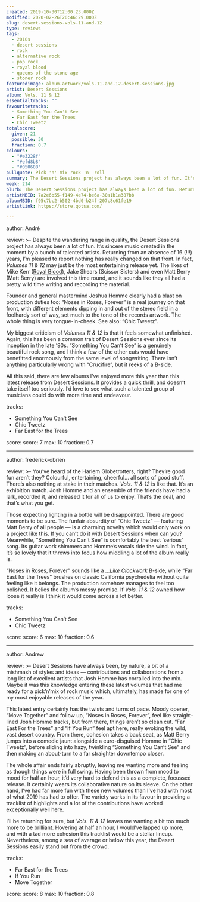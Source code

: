 ```yaml
---
created: 2019-10-30T12:00:23.000Z
modified: 2020-02-26T20:46:29.000Z
slug: desert-sessions-vols-11-and-12
type: reviews
tags:
  - 2010s
  - desert sessions
  - rock
  - alternative rock
  - pop rock
  - royal blood
  - queens of the stone age
  - stoner rock
featuredimage: album-artwork/vols-11-and-12-desert-sessions.jpg
artist: Desert Sessions
album: Vols. 11 & 12
essentialtracks: ""
favouritetracks:
  - Something You Can't See
  - Far East for the Trees
  - Chic Tweetz
totalscore:
  given: 21
  possible: 30
  fraction: 0.7
colours:
  - "#e3228f"
  - "#efd8b8"
  - "#050608"
pullquote: Pick 'n' mix rock 'n' roll
summary: The Desert Sessions project has always been a lot of fun. It's sincere music created in the moment by a bunch of talented artists. Returning from an absence of 16 (!!!) years, I'm pleased to report nothing has really changed on that front.
week: 214
blurb: The Desert Sessions project has always been a lot of fun. Returning from an absence of 16 (!!!) years, nothing has really changed on that front.
artistMBID: 7a2e6b55-f149-4e74-be6a-30a1b1a387bb
albumMBID: f95c7bc2-b502-4bd0-b24f-207c8c61fe19
artistLink: https://store.qotsa.com/

---
```

author: André

review: >-
  Despite the wandering range in quality, the Desert Sessions project has always been a lot of fun. It’s sincere music created in the moment by a bunch of talented artists. Returning from an absence of 16 (!!!) years, I’m pleased to report nothing has really changed on that front. In fact, *Volumes 11 & 12* may just be the most entertaining release yet. The likes of Mike Kerr ([Royal Blood](/reviews/royal-blood-how-did-we-get-so-dark/)), Jake Shears (Scissor Sisters) and even Matt Berry (Matt Berry) are involved this time round, and it sounds like they all had a pretty wild time writing and recording the material. 
  
  Founder and general mastermind Joshua Homme clearly had a blast on production duties too: “Noses in Roses, Forever” is a real journey on that front, with different elements dipping in and out of the stereo field in a foolhardy sort of way, set much to the tone of the records artwork. The whole thing is very tongue-in-cheek. See also: “Chic Tweetz”.

  My biggest criticism of *Volumes 11 & 12* is that it feels somewhat unfinished. Again, this has been a common trait of Desert Sessions ever since its inception in the late ’90s. “Something You Can’t See” is a genuinely beautiful rock song, and I think a few of the other cuts would have benefitted enormously from the same level of songwriting. There isn’t anything particularly wrong with “Crucifire”, but it reeks of a B-side. 
  
  All this said, there are few albums I’ve enjoyed more this year than this latest release from Desert Sessions. It provides a quick thrill, and doesn’t take itself too seriously. I’d love to see what such a talented group of musicians could do with more time and endeavour.

tracks:
  - Something You Can’t See
  - ­­Chic Tweetz
  - ­­Far East for the Trees

score:
  score: 7
  max: 10
  fraction: 0.7

---
author: frederick-obrien

review: >-
  You’ve heard of the Harlem Globetrotters, right? They’re good fun aren’t they? Colourful, entertaining, cheerful… all sorts of good stuff. There’s also nothing at stake in their matches. *Vols. 11 & 12* is like that. It’s an exhibition match. Josh Homme and an ensemble of fine friends have had a lark, recorded it, and released it for all of us to enjoy. That’s the deal, and that’s what you get.

  Those expecting lighting in a bottle will be disappointed. There are good moments to be sure. The funfair absurdity of “Chic Tweetz” — featuring Matt Berry of all people — is a charming novelty which would only work on a project like this. If you can’t do it with Desert Sessions when can you? Meanwhile, “Something You Can’t See” is comfortably the best ‘serious’ song. Its guitar work shimmers and Homme’s vocals ride the wind. In fact, it’s so lovely that it throws into focus how middling a lot of the album really is.

  “Noses in Roses, Forever” sounds like a [*…Like Clockwork*](/reviews/queens-of-the-stone-age-like-clockwork/) B-side, while “Far East for the Trees” brushes on classic California psychedelia without quite feeling like it belongs. The production somehow manages to feel too polished. It belies the album’s messy premise. If *Vols. 11 & 12* owned how loose it really is I think it would come across a lot better.

tracks:
  - Something You Can’t See
  - ­­Chic Tweetz

score:
  score: 6
  max: 10
  fraction: 0.6

---
author: Andrew

review: >-
  Desert Sessions have always been, by nature, a bit of a mishmash of styles and ideas — contributions and collaborations from a long list of excellent artists that Josh Homme has corralled into the mix. Maybe it was this knowledge entering these latest volumes that had me ready for a pick’n’mix of rock music which, ultimately, has made for one of my most enjoyable releases of the year.

  This latest entry certainly has the twists and turns of pace. Moody opener, “Move Together” and follow up, “Noses in Roses, Forever”, feel like straight-lined Josh Homme tracks, but from there, things aren’t so clean cut. “Far East For the Trees” and “If You Run” feel apt here, really evoking the wild, vast desert country. From there, cohesion takes a back seat, as Matt Berry jumps into a comedic jaunt alongside a euro-disguised Homme in “Chic Tweetz”, before sliding into hazy, twinkling “Something You Can’t See” and then making an about-turn to a far straighter downtempo closer.

  The whole affair ends fairly abruptly, leaving me wanting more and feeling as though things were in full swing. Having been thrown from mood to mood for half an hour, it’d very hard to defend this as a complete, focussed release. It certainly wears its collaborative nature on its sleeve. On the other hand, I’ve had far more fun with these new volumes than I’ve had with most of what 2019 has had to offer. The variety works in its favour in providing a tracklist of highlights and a lot of the contributions have worked exceptionally well here.

  I’ll be returning for sure, but *Vols. 11 & 12* leaves me wanting a bit too much more to be brilliant. Hovering at half an hour, I would’ve lapped up more, and with a tad more cohesion this tracklist would be a stellar lineup. Nevertheless, among a sea of average or below this year, the Desert Sessions easily stand out from the crowd.

tracks:
  - Far East for the Trees
  - ­­If You Run
  - ­­Move Together

score:
  score: 8
  max: 10
  fraction: 0.8
